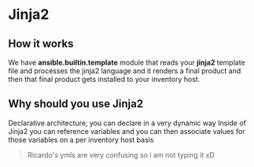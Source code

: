# Jinja2
## How it works
We have **ansible.builtin.template** module that reads your **jinja2** template file and processes the jinja2 language and it renders a final product and then that final product gets installed to your inventory host.

## Why should you use Jinja2
Declarative architecture, you can declare in a very dynamic way
Inside of Jinja2 you can reference variables and you can then associate values for those variables on a per inventory host basis

> Ricardo's ymls are very confusing so i am not typing it xD
